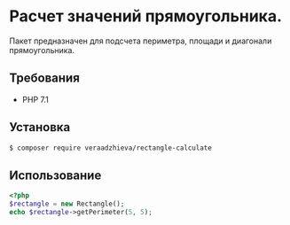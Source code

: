 # Расчет значений прямоугольника.

Пакет предназначен для подсчета периметра, площади и диагонали прямоугольника.

## Требования

- PHP 7.1

## Установка

````bash
$ composer require veraadzhieva/rectangle-calculate
````

## Использование

````php
<?php
$rectangle = new Rectangle();
echo $rectangle->getPerimeter(5, 5);
````